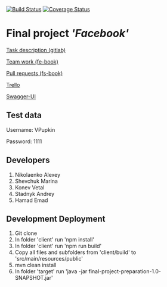 [![Build Status](https://travis-ci.org/AndreyStadnyk/finalProject.svg?branch=master)](https://travis-ci.org/AndreyStadnyk/finalProject)
[![Coverage Status](https://coveralls.io/repos/github/AndreyStadnyk/finalProject/badge.svg?branch=master)](https://coveralls.io/github/AndreyStadnyk/finalProject?branch=master)

# Final project *'Facebook'*
[Task description (gitlab)](https://gitlab.com/dan-it/groups/fs9/-/tree/master/final-project)

[Team work (fe-book)](https://dan-it.gitlab.io/fe-book/teamwork/final.html)

[Pull requests (fs-book)](https://dan-it.gitlab.io/fs-book/new-structure/final-project/pull_request.html)

[Trello](https://trello.com/b/qijpJexT/fs9finalproject)

[Swagger-UI](http://localhost:8080/swagger-ui.html#/)

## Test data
Username: VPupkin

Password: 1111

## Developers
1. Nikolaenko Alexey
2. Shevchuk Marina
3. Konev Vetal
4. Stadnyk Andrey
5. Hamad Emad

## Development Deployment
1. Git clone
2. In folder 'client' run 'npm install'
3. In folder 'client' run 'npm run build'
4. Copy all files and subfolders from 'client/build' to 'src/main/resources/public'
5. mvn clean install
6. In folder 'target' run 'java -jar final-project-preparation-1.0-SNAPSHOT.jar'